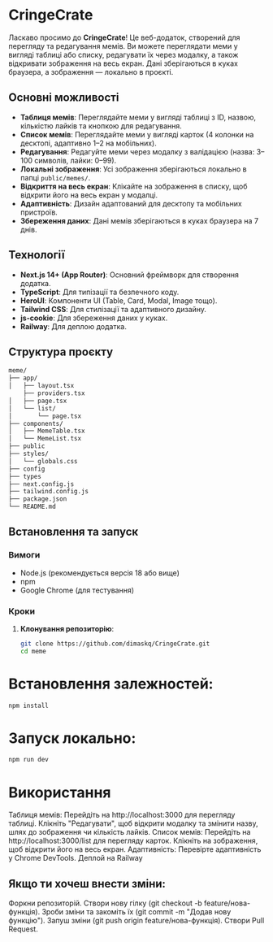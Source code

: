 # CringeCrate

Ласкаво просимо до **CringeCrate**! Це веб-додаток, створений для перегляду та редагування мемів. Ви можете переглядати меми у вигляді таблиці або списку, редагувати їх через модалку, а також відкривати зображення на весь екран. Дані зберігаються в куках браузера, а зображення — локально в проєкті.

## Основні можливості
- **Таблиця мемів**: Переглядайте меми у вигляді таблиці з ID, назвою, кількістю лайків та кнопкою для редагування.
- **Список мемів**: Переглядайте меми у вигляді карток (4 колонки на десктопі, адаптивно 1–2 на мобільних).
- **Редагування**: Редагуйте меми через модалку з валідацією (назва: 3–100 символів, лайки: 0–99).
- **Локальні зображення**: Усі зображення зберігаються локально в папці `public/memes/`.
- **Відкриття на весь екран**: Клікайте на зображення в списку, щоб відкрити його на весь екран у модалці.
- **Адаптивність**: Дизайн адаптований для десктопу та мобільних пристроїв.
- **Збереження даних**: Дані мемів зберігаються в куках браузера на 7 днів.

## Технології
- **Next.js 14+ (App Router)**: Основний фреймворк для створення додатка.
- **TypeScript**: Для типізації та безпечного коду.
- **HeroUI**: Компоненти UI (Table, Card, Modal, Image тощо).
- **Tailwind CSS**: Для стилізації та адаптивного дизайну.
- **js-cookie**: Для збереження даних у куках.
- **Railway**: Для деплою додатка.

## Структура проєкту
```bash
meme/
├── app/
│   ├── layout.tsx
    ├── providers.tsx
│   ├── page.tsx           
│   └── list/
│       └── page.tsx       
├── components/
│   ├── MemeTable.tsx      
│   └── MemeList.tsx       
├── public           
├── styles/
│   └── globals.css        
├── config               
├── types               
├── next.config.js        
├── tailwind.config.js     
├── package.json        
└── README.md           
```

## Встановлення та запуск

### Вимоги
- Node.js (рекомендується версія 18 або вище)
- npm
- Google Chrome (для тестування)

### Кроки
1. **Клонування репозиторію**:
   ```bash
   git clone https://github.com/dimaskq/CringeCrate.git
   cd meme
# Встановлення залежностей:
```bash
npm install
```
# Запуск локально:
```bash
npm run dev
```
# Використання
Таблиця мемів: Перейдіть на http://localhost:3000 для перегляду таблиці. Клікніть "Редагувати", щоб відкрити модалку та змінити назву, шлях до зображення чи кількість лайків.
Список мемів: Перейдіть на http://localhost:3000/list для перегляду карток. Клікніть на зображення, щоб відкрити його на весь екран.
Адаптивність: Перевірте адаптивність у Chrome DevTools.
Деплой на Railway

## Якщо ти хочеш внести зміни:

Форкни репозиторій.
Створи нову гілку (git checkout -b feature/нова-функція).
Зроби зміни та закоміть їх (git commit -m "Додав нову функцію").
Запуш зміни (git push origin feature/нова-функція).
Створи Pull Request.
